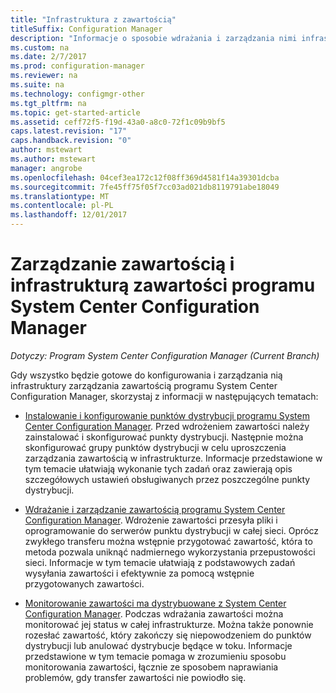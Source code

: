 ```yaml
---
title: "Infrastruktura z zawartością"
titleSuffix: Configuration Manager
description: "Informacje o sposobie wdrażania i zarządzania nimi infrastruktury zarządzania zawartością programu System Center Configuration Manager."
ms.custom: na
ms.date: 2/7/2017
ms.prod: configuration-manager
ms.reviewer: na
ms.suite: na
ms.technology: configmgr-other
ms.tgt_pltfrm: na
ms.topic: get-started-article
ms.assetid: ceff72f5-f19d-43a0-a8c0-72f1c09b9bf5
caps.latest.revision: "17"
caps.handback.revision: "0"
author: mstewart
ms.author: mstewart
manager: angrobe
ms.openlocfilehash: 04cef3ea172c12f08ff369d4581f14a39301dcba
ms.sourcegitcommit: 7fe45ff75f05f7cc03ad021db8119791abe18049
ms.translationtype: MT
ms.contentlocale: pl-PL
ms.lasthandoff: 12/01/2017
---
```

# <a name="manage-content-and-content-infrastructure-for-system-center-configuration-manager"></a>Zarządzanie zawartością i infrastrukturą zawartości programu System Center Configuration Manager

*Dotyczy: Program System Center Configuration Manager (Current Branch)*

Gdy wszystko będzie gotowe do konfigurowania i zarządzania nią infrastruktury zarządzania zawartością programu System Center Configuration Manager, skorzystaj z informacji w następujących tematach:  

-   [Instalowanie i konfigurowanie punktów dystrybucji programu System Center Configuration Manager](../../../../core/servers/deploy/configure/install-and-configure-distribution-points.md). Przed wdrożeniem zawartości należy zainstalować i skonfigurować punkty dystrybucji. Następnie można skonfigurować grupy punktów dystrybucji w celu uproszczenia zarządzania zawartością w infrastrukturze. Informacje przedstawione w tym temacie ułatwiają wykonanie tych zadań oraz zawierają opis szczegółowych ustawień obsługiwanych przez poszczególne punkty dystrybucji.  

-   [Wdrażanie i zarządzanie zawartością programu System Center Configuration Manager](../../../../core/servers/deploy/configure/deploy-and-manage-content.md). Wdrożenie zawartości przesyła pliki i oprogramowanie do serwerów punktu dystrybucji w całej sieci. Oprócz zwykłego transferu można wstępnie przygotować zawartość, która to metoda pozwala uniknąć nadmiernego wykorzystania przepustowości sieci. Informacje w tym temacie ułatwiają z podstawowych zadań wysyłania zawartości i efektywnie za pomocą wstępnie przygotowanych zawartości.  

-   [Monitorowanie zawartości ma dystrybuowane z System Center Configuration Manager](../../../../core/servers/deploy/configure/monitor-content-you-have-distributed.md). Podczas wdrażania zawartości można monitorować jej status w całej infrastrukturze. Można także ponownie rozesłać zawartość, który zakończy się niepowodzeniem do punktów dystrybucji lub anulować dystrybucje będące w toku. Informacje przedstawione w tym temacie pomaga w zrozumieniu sposobu monitorowania zawartości, łącznie ze sposobem naprawiania problemów, gdy transfer zawartości nie powiodło się.  
